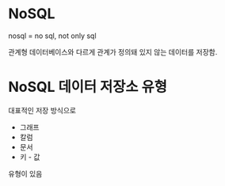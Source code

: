 # NoSQL
nosql = no sql, not only sql

관계형 데이터베이스와 다르게 관계가 정의돼 있지 않는 데이터를 저장함.

# NoSQL 데이터 저장소 유형

대표적인 저장 방식으로 

- 그래프
- 칼럼
- 문서
- 키 - 값 

유형이 있음